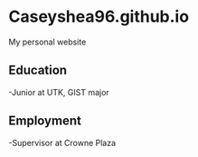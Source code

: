 # Caseyshea96.github.io
My personal website

## Education

-Junior at UTK, GIST major


## Employment

-Supervisor at Crowne Plaza

